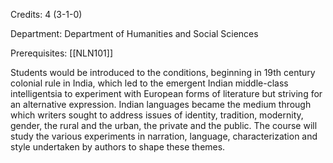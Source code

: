 Credits: 4 (3-1-0)

Department: Department of Humanities and Social Sciences

Prerequisites: [[NLN101]]

Students would be introduced to the conditions, beginning in 19th century colonial rule in India, which led to the emergent Indian middle-class intelligentsia to experiment with European forms of literature but striving for an alternative expression. Indian languages became the medium through which writers sought to address issues of identity, tradition, modernity, gender, the rural and the urban, the private and the public. The course will study the various experiments in narration, language, characterization and style undertaken by authors to shape these themes.